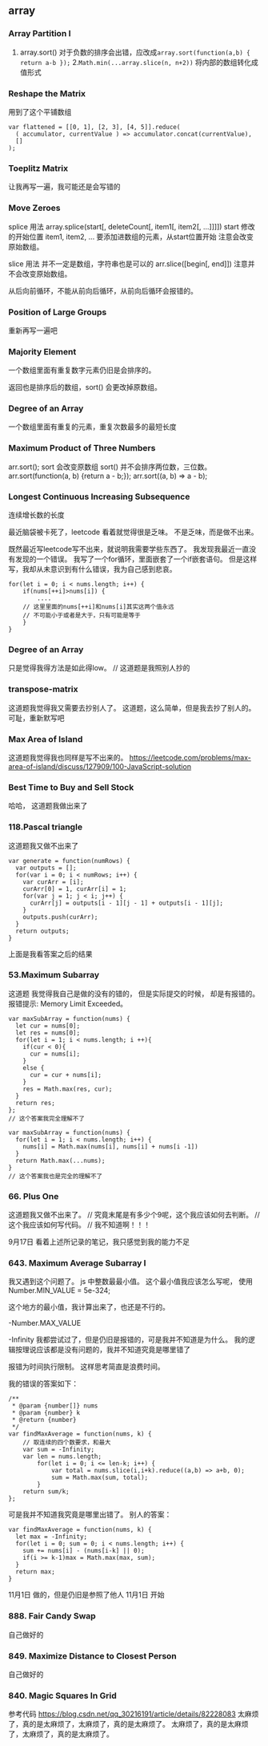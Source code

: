 ## array

### Array Partition I

1. array.sort() 对于负数的排序会出错，应改成`array.sort(function(a,b) { return a-b });`
2.`Math.min(...array.slice(n, n+2))`   将内部的数组转化成值形式

### Reshape the Matrix

用到了这个平铺数组

```
var flattened = [[0, 1], [2, 3], [4, 5]].reduce(
  ( accumulator, currentValue ) => accumulator.concat(currentValue),
  []
);
``` 

### Toeplitz Matrix

让我再写一遍，我可能还是会写错的



### Move Zeroes

splice
用法
array.splice(start[, deleteCount[, item1[, item2[, ...]]]])
start 修改的开始位置
item1, item2, ...  要添加进数组的元素，从start位置开始
注意会改变原始数组。

slice
用法
并不一定是数组，字符串也是可以的
arr.slice([begin[, end]])
注意并不会改变原始数组。

从后向前循环，不能从前向后循环，从前向后循环会报错的。

### Position of Large Groups

重新再写一遍吧

### Majority Element

一个数组里面有重复数字元素仍旧是会排序的。

返回也是排序后的数组，sort() 会更改掉原数组。

### Degree of an Array

一个数组里面有重复的元素，重复次数最多的最短长度

### Maximum Product of Three Numbers

arr.sort();  sort 会改变原数组
sort() 并不会排序两位数，三位数。
arr.sort(function(a, b) {return a - b;});
arr.sort((a, b) => a - b);

### Longest Continuous Increasing Subsequence
连续增长数的长度

最近脑袋被卡死了，leetcode 看着就觉得很是乏味。
不是乏味，而是做不出来。

既然最近写leetcode写不出来，就说明我需要学些东西了。
我发现我最近一直没有发现的一个错误。
我写了一个for循环，里面嵌套了一个if嵌套语句。
但是这样写，我却从未意识到有什么错误，我为自己感到悲哀。
```
for(let i = 0; i < nums.length; i++) {
    if(nums[++i]>nums[i]) {
        .... 
    // 这里里面的nums[++i]和nums[i]其实这两个值永远
    // 不可能小于或者是大于，只有可能是等于
    }
}
```
### Degree of an Array
只是觉得我得方法是如此得low。
// 这道题是我照别人抄的

### transpose-matrix
这道题我觉得我又需要去抄别人了。
这道题，这么简单，但是我去抄了别人的。
可耻，重新默写吧

### Max Area of Island
这道题我觉得我也同样是写不出来的。
https://leetcode.com/problems/max-area-of-island/discuss/127909/100-JavaScript-solution

### Best Time to Buy and Sell Stock

哈哈， 这道题我做出来了

### 118.Pascal triangle 
这道题我又做不出来了
```
var generate = function(numRows) {
  var outputs = [];
  for(var i = 0; i < numRows; i++) {
    var curArr = [i];
    curArr[0] = 1, curArr[i] = 1;
    for(var j = 1; j < i; j++) {
      curArr[j] = outputs[i - 1][j - 1] + outputs[i - 1][j];
    }
    outputs.push(curArr);
  }
  return outputs;
}
```
上面是我看答案之后的结果
### 53.Maximum Subarray
这道题 我觉得我自己是做的没有的错的，
但是实际提交的时候， 却是有报错的。
报错提示: Memory Limit Exceeded。
```
var maxSubArray = function(nums) {
  let cur = nums[0];
  let res = nums[0];
  for(let i = 1; i < nums.length; i ++){
    if(cur < 0){
      cur = nums[i];
    }
    else {
      cur = cur + nums[i];
    }
    res = Math.max(res, cur);
  }
  return res;
};
// 这个答案我完全理解不了
```

```
var maxSubArray = function(nums) {
  for(let i = 1; i < nums.length; i++) {
    nums[i] = Math.max(nums[i], nums[i] + nums[i -1])
  }
  return Math.max(...nums);
}
// 这个答案我也是完全的理解不了
```

### 66. Plus One
这道题我又做不出来了。
// 究竟末尾是有多少个9呢，这个我应该如何去判断。
// 这个我应该如何写代码。
// 我不知道啊！！！

9月17日  看着上述所记录的笔记，我只感觉到我的能力不足

### 643. Maximum Average Subarray I

我又遇到这个问题了。
js 中整数最最小值。
这个最小值我应该怎么写呢， 使用Number.MIN_VALUE = 5e-324;

这个地方的最小值，我计算出来了，也还是不行的。

-Number.MAX_VALUE

-Infinity
我都尝试过了，但是仍旧是报错的，可是我并不知道是为什么。
我的逻辑按理说应该都是没有问题的，我并不知道究竟是哪里错了


报错为时间执行限制。
这样思考简直是浪费时间。

我的错误的答案如下：
```
/**
 * @param {number[]} nums
 * @param {number} k
 * @return {number}
 */
var findMaxAverage = function(nums, k) {
    // 取连续的四个数要求，和最大
    var sum = -Infinity;
    var len = nums.length;
        for(let i = 0; i <= len-k; i++) {
            var total = nums.slice(i,i+k).reduce((a,b) => a+b, 0);  
            sum = Math.max(sum, total);   
        }
    return sum/k;    
};
```
可是我并不知道我究竟是哪里出错了。 
别人的答案：
```
var findMaxAverage = function(nums, k) {
  let max = -Infinity;
  for(let i = 0; sum = 0; i < nums.length; i++) {
    sum += nums[i] - (nums[i-k] || 0);
    if(i >= k-1)max = Math.max(max, sum);
  }
  return max;
}
```
11月1日 做的，但是仍旧是参照了他人
11月1日 开始
### 888. Fair Candy Swap
自己做好的

### 849. Maximize Distance to Closest Person
自己做好的

### 840. Magic Squares In Grid
参考代码 https://blog.csdn.net/qq_30216191/article/details/82228083
太麻烦了，真的是太麻烦了，太麻烦了，真的是太麻烦了。
太麻烦了，真的是太麻烦了，太麻烦了，真的是太麻烦了。









